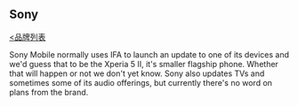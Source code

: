 ## Sony 
[<品牌列表](https://github.com/Jeremiah-Y/IFA2020/blob/master/IFA%202020%20%E6%8A%A5%E9%81%93%E8%AE%A1%E5%88%92/4%20IFA%202020%20%E5%93%81%E7%89%8C%E5%88%97%E8%A1%A8.md)

Sony Mobile normally uses IFA to launch an update to one of its devices and we'd guess that to be the Xperia 5 II, it's smaller flagship phone. Whether that will happen or not we don't yet know. Sony also updates TVs and sometimes some of its audio offerings, but currently there's no word on plans from the brand.